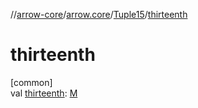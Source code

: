 //[arrow-core](../../../index.md)/[arrow.core](../index.md)/[Tuple15](index.md)/[thirteenth](thirteenth.md)

# thirteenth

[common]\
val [thirteenth](thirteenth.md): [M](index.md)
